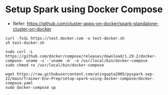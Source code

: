 # Setup Spark using Docker Compose
- Refer: https://github.com/cluster-apps-on-docker/spark-standalone-cluster-on-docker

```
curl -fsSL https://test.docker.com -o test-docker.sh
sh test-docker.sh
```

```
sudo curl -L https://github.com/docker/compose/releases/download/1.29.2/docker-compose-`uname -s`-`uname -m` -o /usr/local/bin/docker-compose
sudo chmod +x /usr/local/bin/docker-compose
```

```
wget https://raw.githubusercontent.com/atingupta2005/pyspark-sep-22/main/Trainer-Env-Prep/setup-spark-using-docker-compose/docker-compose.yaml
sudo docker-compose up
```
